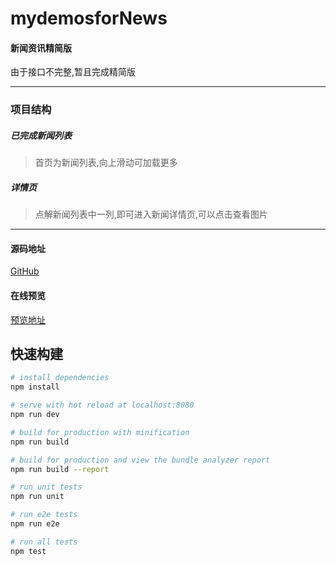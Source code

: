 # mydemosforNews

#### 新闻资讯精简版
   由于接口不完整,暂且完成精简版
  ****
### 项目结构
##### 已完成新闻列表
  >首页为新闻列表,向上滑动可加载更多
##### 详情页
  >点解新闻列表中一列,即可进入新闻详情页,可以点击查看图片
****
#### 源码地址
[GitHub](https://github.com/2902854803/mydemo)

#### 在线预览
[预览地址](http://47.106.129.158:1000)

## 快速构建
``` bash
# install dependencies
npm install

# serve with hot reload at localhost:8080
npm run dev

# build for production with minification
npm run build

# build for production and view the bundle analyzer report
npm run build --report

# run unit tests
npm run unit

# run e2e tests
npm run e2e

# run all tests
npm test
```
